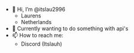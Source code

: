 - 👋 Hi, I’m @itslau2996
  - Laurens
  - Netherlands
- 🌱 Currently wanting to do something with api's
- 📫 How to reach me:
    - Discord (Itslauh)

<!---
itslau2996/itslau2996 is a ✨ special ✨ repository because its `README.md` (this file) appears on your GitHub profile.
You can click the Preview link to take a look at your changes.
--->
